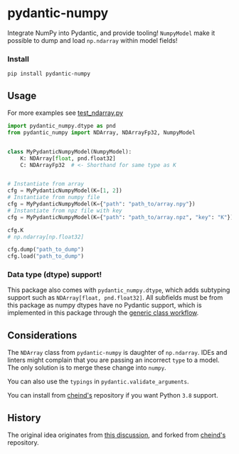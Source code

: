 # pydantic-numpy

Integrate NumPy into Pydantic, and provide tooling! `NumpyModel` make it possible to dump and load `np.ndarray` within model fields!

### Install
```shell
pip install pydantic-numpy
```

## Usage

For more examples see [test_ndarray.py](./tests/test_ndarray.py)

```python
import pydantic_numpy.dtype as pnd
from pydantic_numpy import NDArray, NDArrayFp32, NumpyModel


class MyPydanticNumpyModel(NumpyModel):
    K: NDArray[float, pnd.float32]
    C: NDArrayFp32  # <- Shorthand for same type as K


# Instantiate from array
cfg = MyPydanticNumpyModel(K=[1, 2])
# Instantiate from numpy file
cfg = MyPydanticNumpyModel(K={"path": "path_to/array.npy"})
# Instantiate from npz file with key
cfg = MyPydanticNumpyModel(K={"path": "path_to/array.npz", "key": "K"})

cfg.K
# np.ndarray[np.float32]

cfg.dump("path_to_dump")
cfg.load("path_to_dump")
```

### Data type (dtype) support!

This package also comes with `pydantic_numpy.dtype`, which adds subtyping support such as `NDArray[float, pnd.float32]`. All subfields must be from this package as numpy dtypes have no Pydantic support, which is implemented in this package through the [generic class workflow](https://pydantic-docs.helpmanual.io/usage/types/#generic-classes-as-types).

## Considerations

The `NDArray` class from `pydantic-numpy` is daughter of `np.ndarray`. IDEs and linters might complain that you are passing an incorrect `type` to a model. The only solution is to merge these change into `numpy`.

You can also use the `typings` in `pydantic.validate_arguments`.

You can install from [cheind's](https://github.com/cheind/pydantic-numpy) repository if you want Python `3.8` support.

## History

The original idea originates from [this discussion](https://gist.github.com/danielhfrank/00e6b8556eed73fb4053450e602d2434), and forked from [cheind's](https://github.com/cheind/pydantic-numpy) repository.
